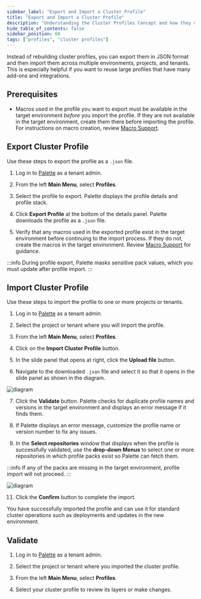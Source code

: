 ```yaml
---
sidebar_label: "Export and Import a Cluster Profile"
title: "Export and Import a Cluster Profile"
description: "Understanding the Cluster Profiles Concept and how they make Spectro Cloud powerful"
hide_table_of_contents: false
sidebar_position: 60
tags: ["profiles", "cluster profiles"]
---
```



Instead of rebuilding cluster profiles, you can export them in JSON format and then import them across multiple environments, projects, and tenants. This is especially helpful if you want to reuse large profiles that have many add-ons and integrations.

## Prerequisites

- Macros used in the profile you want to export must be available in the target environment *before* you import the profile. If they are not available in the target environment, create them there before importing the profile. For instructions on macro creation, review [Macro Support](../../clusters/cluster-management/macros.md#create-your-macro).


## Export Cluster Profile

Use these steps to export the profile as a `.json` file. 

1. Log in to [Palette](https://console.spectrocloud.com) as a tenant admin.

2. From the left **Main Menu**, select **Profiles**. 

3. Select the profile to export. Palette displays the profile details and profile stack.

4. Click **Export Profile** at the bottom of the details panel. Palette downloads the profile as a `.json` file.

5. Verify that any macros used in the exported profile exist in the target environment before continuing to the import process. If they do not, create the macros in the target environment. Review [Macro Support](../../clusters/cluster-management/macros.md#create-your-macro) for guidance.

:::info
During profile export, Palette masks sensitive pack values, which you must update after profile import.
:::


## Import Cluster Profile

Use these steps to import the profile to one or more projects or tenants.

1. Log in to [Palette](https://console.spectrocloud.com) as a tenant admin.

2. Select the project or tenant where you will import the profile.

3. From the left **Main Menu**, select **Profiles**.

4. Click on the **Import Cluster Profile** button.

5. In the slide panel that opens at right, click the **Upload file** button. 



6. Navigate to the downloaded `.json` file and select it so that it opens in the slide panel as shown in the diagram.

![diagram](/profiles_cluster-profiles_json-to-import.png)

7. Click the **Validate** button. Palette checks for duplicate profile names and versions in the target environment and displays an error message if it finds them. 

8. If Palette displays an error message, customize the profile name or version number to fix any issues. 

9. In the **Select repositories** window that displays when the profile is successfully validated, use the **drop-down Menus** to select one or more repositories in which profile packs exist so Palette can fetch them.

  :::info
  If any of the packs are missing in the target environment, profile import will not proceed.
  :::

<!-- which lists all the repositories that contain packs used in the profile you are importing. -->

![diagram](/profiles_cluster-profiles_import-select-repos.png)

<!-- 10. Using the **drop-down Menus**, select one or more repositories from which to fetch packs that are in the profile you are importing. Confirm your selections.  -->

11. Click the **Confirm** button to complete the import.

You have successfully imported the profile and can use it for standard cluster operations such as deployments and updates in the new environment.

## Validate

1. Log in to [Palette](https://console.spectrocloud.com) as a tenant admin.

2. Select the project or tenant where you imported the cluster profile.

3. From the left **Main Menu**, select **Profiles**.

4. Select your cluster profile to review its layers or make changes.

